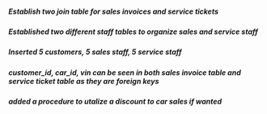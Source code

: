 ##### Establish two join table for sales invoices and service tickets #####
##### Established two different staff tables to organize sales and service staff #####
##### Inserted 5 customers, 5 sales staff, 5 service staff #####
##### customer_id, car_id, vin can be seen in both sales invoice table and service ticket table as they are foreign keys ##### 
##### added a procedure to utalize a discount to car sales if wanted #####